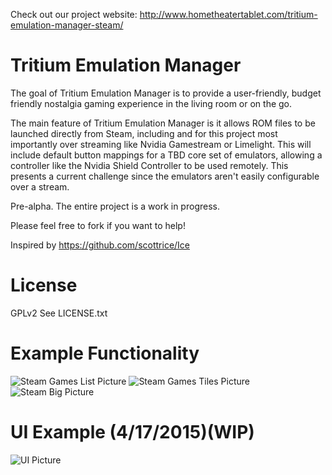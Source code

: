 Check out our project website: http://www.hometheatertablet.com/tritium-emulation-manager-steam/

# Tritium Emulation Manager 
The goal of Tritium Emulation Manager is to provide a user-friendly, budget friendly nostalgia gaming experience in the living room or on the go.

The main feature of Tritium Emulation Manager is it allows ROM files to be launched directly from Steam, including and for this project most importantly over streaming like Nvidia Gamestream or Limelight. This will include default button mappings for a TBD core set of emulators, allowing a controller like the Nvidia Shield Controller to be used remotely. This presents a current challenge since the emulators aren't easily configurable over a stream.

Pre-alpha. The entire project is a work in progress.

Please feel free to fork if you want to help!

Inspired by https://github.com/scottrice/Ice

# License
GPLv2 See LICENSE.txt

# Example Functionality
![Steam Games List Picture](http://i.imgur.com/ABagi9C.png)
![Steam Games Tiles Picture](http://i.imgur.com/UoSqv6n.png)
![Steam Big Picture](http://i.imgur.com/JLEBGkY.jpg)

# UI Example (4/17/2015)(WIP)
![UI Picture](http://i.imgur.com/KLmI1iJ.png)
